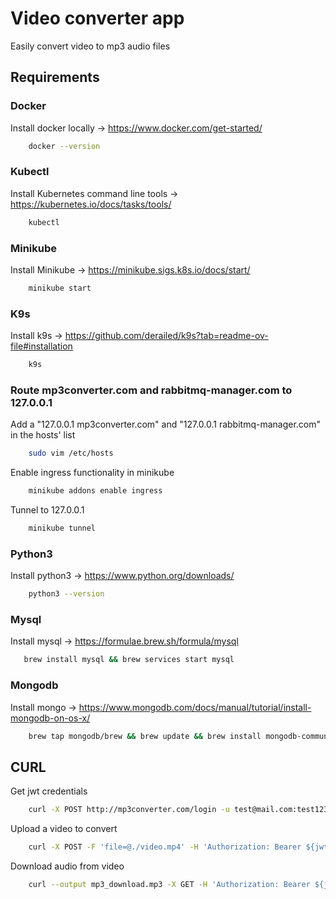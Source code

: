 # Video converter app

Easily convert video to mp3 audio files

## Requirements

### Docker

Install docker locally -> https://www.docker.com/get-started/

```bash
    docker --version
```

### Kubectl

Install Kubernetes command line tools -> https://kubernetes.io/docs/tasks/tools/

```bash
    kubectl
```

### Minikube

Install Minikube -> https://minikube.sigs.k8s.io/docs/start/

```bash
    minikube start
```

### K9s

Install k9s -> https://github.com/derailed/k9s?tab=readme-ov-file#installation

```bash
    k9s
```

### Route mp3converter.com and rabbitmq-manager.com to 127.0.0.1

Add a "127.0.0.1 mp3converter.com" and "127.0.0.1 rabbitmq-manager.com" in the hosts' list

```bash
    sudo vim /etc/hosts
```

Enable ingress functionality in minikube

```bash
    minikube addons enable ingress
```

Tunnel to 127.0.0.1

```bash
    minikube tunnel
```

### Python3

Install python3 -> https://www.python.org/downloads/

```bash
    python3 --version
```

### Mysql

Install mysql -> https://formulae.brew.sh/formula/mysql

```bash
   brew install mysql && brew services start mysql
```

### Mongodb

Install mongo -> https://www.mongodb.com/docs/manual/tutorial/install-mongodb-on-os-x/

```bash
    brew tap mongodb/brew && brew update && brew install mongodb-community@7.0 && brew services start mongodb-community
```

## CURL

Get jwt credentials

```bash
    curl -X POST http://mp3converter.com/login -u test@mail.com:test123
```

Upload a video to convert

```bash
    curl -X POST -F 'file=@./video.mp4' -H 'Authorization: Bearer ${jwt}' http://mp3converter.com/upload
```

Download audio from video

```bash
    curl --output mp3_download.mp3 -X GET -H 'Authorization: Bearer ${jwt}' http://mp3converter.com/download?fid=${fid}
```
